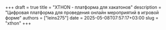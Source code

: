 +++ 
draft = true
title = "XTHON - платформа для хакатонов"
description = "Цифровая платформа для проведения онлайн мероприятий в игровой форме"
authors = ["leins275"]
date = 2025-05-08T07:57:17+03:00
slug = "xthon"
+++

